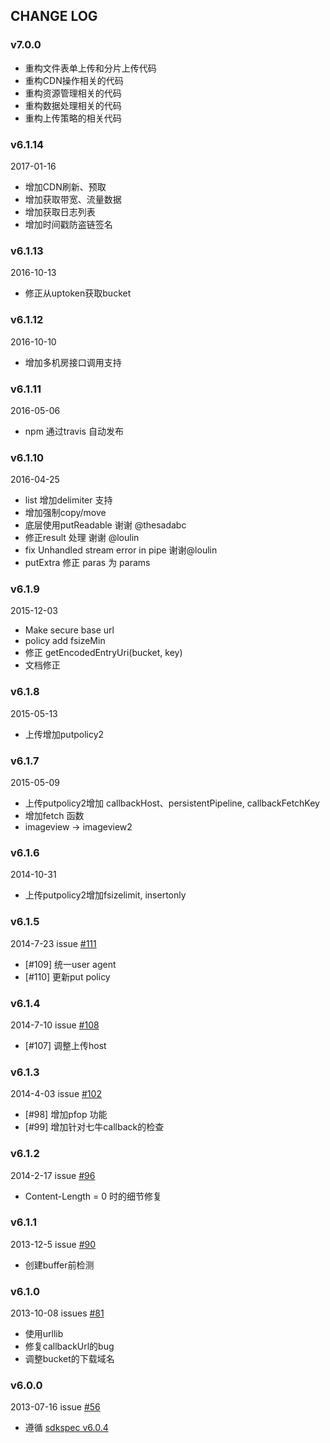 ## CHANGE LOG

### v7.0.0

- 重构文件表单上传和分片上传代码
- 重构CDN操作相关的代码
- 重构资源管理相关的代码
- 重构数据处理相关的代码
- 重构上传策略的相关代码

### v6.1.14

2017-01-16

- 增加CDN刷新、预取
- 增加获取带宽、流量数据
- 增加获取日志列表
- 增加时间戳防盗链签名

### v6.1.13

2016-10-13

- 修正从uptoken获取bucket

### v6.1.12

2016-10-10

- 增加多机房接口调用支持

### v6.1.11

2016-05-06

- npm 通过travis 自动发布

### v6.1.10

2016-04-25

- list 增加delimiter 支持
- 增加强制copy/move
- 底层使用putReadable 谢谢 @thesadabc
- 修正result 处理 谢谢 @loulin
- fix Unhandled stream error in pipe 谢谢@loulin
- putExtra 修正 paras 为 params

### v6.1.9

2015-12-03

- Make secure base url
- policy add fsizeMin
- 修正 getEncodedEntryUri(bucket, key)
- 文档修正

### v6.1.8

2015-05-13

- 上传增加putpolicy2

### v6.1.7

2015-05-09

- 上传putpolicy2增加 callbackHost、persistentPipeline, callbackFetchKey
- 增加fetch 函数
- imageview -> imageview2


### v6.1.6

2014-10-31

- 上传putpolicy2增加fsizelimit, insertonly


### v6.1.5

2014-7-23 issue [#111](https://github.com/qiniu/nodejs-sdk/pull/111)

- [#109] 统一user agent
- [#110] 更新put policy

### v6.1.4

2014-7-10 issue [#108](https://github.com/qiniu/nodejs-sdk/pull/108)

- [#107] 调整上传host


### v6.1.3

2014-4-03 issue [#102](https://github.com/qiniu/nodejs-sdk/pull/102)

- [#98] 增加pfop 功能
- [#99] 增加针对七牛callback的检查

### v6.1.2

2014-2-17 issue [#96](https://github.com/qiniu/nodejs-sdk/pull/96)

- Content-Length = 0 时的细节修复


### v6.1.1

2013-12-5 issue [#90](https://github.com/qiniu/nodejs-sdk/pull/90)

- 创建buffer前检测


### v6.1.0

2013-10-08 issues [#81](https://github.com/qiniu/nodejs-sdk/pull/81)

- 使用urllib
- 修复callbackUrl的bug
- 调整bucket的下载域名

### v6.0.0

2013-07-16 issue [#56](https://github.com/qiniu/nodejs-sdk/pull/56)

- 遵循 [sdkspec v6.0.4](https://github.com/qiniu/sdkspec/tree/v6.0.4)
